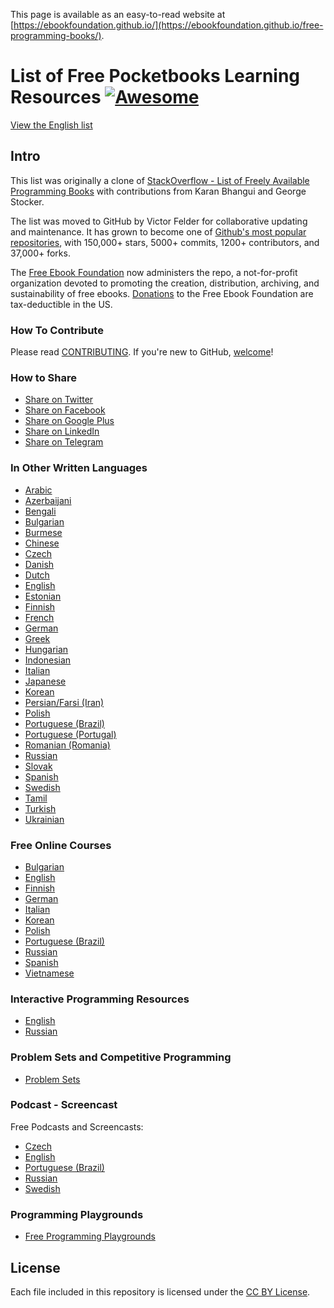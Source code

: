This page is available as an easy-to-read website at [https://ebookfoundation.github.io/](https://ebookfoundation.github.io/free-programming-books/).

# List of Free Pocketbooks Learning Resources [![Awesome](https://cdn.rawgit.com/sindresorhus/awesome/d7305f38d29fed78fa85652e3a63e154dd8e8829/media/badge.svg)](https://github.com/sindresorhus/awesome)

[View the English list](free-programming-books.md)

## Intro

This list was originally a clone of [StackOverflow - List of Freely Available Programming Books](http://web.archive.org/web/20130824154208/http://stackoverflow.com/a/392926) with contributions from Karan Bhangui and George Stocker.

The list was moved to GitHub by Victor Felder for collaborative updating and maintenance. It has grown to become one of [Github's most popular repositories](https://octoverse.github.com/), with 150,000+ stars, 5000+ commits, 1200+ contributors, and 37,000+ forks.

The [Free Ebook Foundation](https://ebookfoundation.org) now administers the repo, a not-for-profit organization devoted to promoting the creation, distribution, archiving, and sustainability of free ebooks. [Donations](https://ebookfoundation.org/contributions.html) to the Free Ebook Foundation are tax-deductible in the US.

### How To Contribute

Please read [CONTRIBUTING](/CONTRIBUTING.md). If you're new to GitHub, [welcome](/HOWTO.md)!

### How to Share

+ [Share on Twitter](http://twitter.com/intent/tweet?text=https://github.com/EbookFoundation/free-programming-books%0AFree%20Programming%20Books)
+ [Share on Facebook](https://www.facebook.com/share.php?u=https%3A%2F%2Fgithub.com%2FEbookFoundation%2Ffree-programming-books&p[images][0]=&p[title]=Free%20Programming%20Books&p[summary]=)
+ [Share on Google Plus](https://plus.google.com/share?url=https://github.com/EbookFoundation/free-programming-books)
+ [Share on LinkedIn](http://www.linkedin.com/shareArticle?mini=true&url=https://github.com/EbookFoundation/free-programming-books&title=Free%20Programming%20Books&summary=&source=)
+ [Share on Telegram](https://t.me/share/url?url=https://github.com/EbookFoundation/free-programming-books)


### In Other Written Languages

+ [Arabic](free-programming-books-ar.md)
+ [Azerbaijani](free-programming-books-az.md)
+ [Bengali](free-programming-books-bl.md)
+ [Bulgarian](free-programming-books-bg.md)
+ [Burmese](free-programming-books-mm.md)
+ [Chinese](free-programming-books-zh.md)
+ [Czech](free-programming-books-cs.md)
+ [Danish](free-programming-books-dk.md)
+ [Dutch](free-programming-books-nl.md)
+ [English](free-programming-books.md)
+ [Estonian](free-programming-books-et.md)
+ [Finnish](free-programming-books-fi.md)
+ [French](free-programming-books-fr.md)
+ [German](free-programming-books-de.md)
+ [Greek](free-programming-books-gr.md)
+ [Hungarian](free-programming-books-hu.md)
+ [Indonesian](free-programming-books-id.md)
+ [Italian](free-programming-books-it.md)
+ [Japanese](free-programming-books-ja.md)
+ [Korean](free-programming-books-ko.md)
+ [Persian/Farsi (Iran)](free-programming-books-fa_IR.md)
+ [Polish](free-programming-books-pl.md)
+ [Portuguese (Brazil)](free-programming-books-pt_BR.md)
+ [Portuguese (Portugal)](free-programming-books-pt_PT.md)
+ [Romanian (Romania)](free-programming-books-ro.md)
+ [Russian](free-programming-books-ru.md)
+ [Slovak](free-programming-books-sk.md)
+ [Spanish](free-programming-books-es.md)
+ [Swedish](free-programming-books-se.md)
+ [Tamil](free-programming-books-ta.md)
+ [Turkish](free-programming-books-tr.md)
+ [Ukrainian](free-programming-books-ua.md)

### Free Online Courses

+ [Bulgarian](free-courses-bg.md)
+ [English](free-courses-en.md)
+ [Finnish](free-courses-fi.md)
+ [German](free-courses-de.md)
+ [Italian](free-courses-it.md)
+ [Korean](free-courses-ko.md)
+ [Polish](free-courses-pl.md)
+ [Portuguese (Brazil)](free-courses-pt_BR.md)
+ [Russian](free-courses-ru.md)
+ [Spanish](free-courses-es.md)
+ [Vietnamese](free-courses-vi.md)


### Interactive Programming Resources

+ [English](free-programming-interactive-tutorials-en.md)
+ [Russian](free-programming-interactive-tutorials-ru.md)

### Problem Sets and Competitive Programming

+ [Problem Sets](problem-sets-competitive-programming.md)

### Podcast - Screencast

Free Podcasts and Screencasts:

+ [Czech](free-podcasts-screencasts-cs.md)
+ [English](free-podcasts-screencasts-en.md)
+ [Portuguese (Brazil)](free-podcasts-screencasts-pt_BR.md)
+ [Russian](free-podcasts-screencasts-ru.md)
+ [Swedish](free-podcasts-screencasts-se.md)


### Programming Playgrounds

+ [Free Programming Playgrounds](free-programming-playgrounds.md)

## License

Each file included in this repository is licensed under the [CC BY License](LICENSE).
